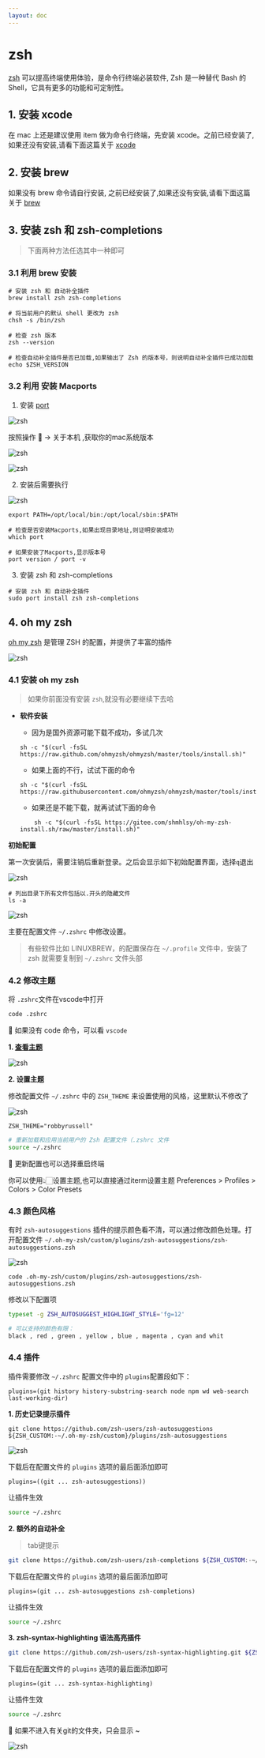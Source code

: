 ```yaml
---
layout: doc
---
```


# zsh

 [zsh](https://github.com/ohmyzsh/ohmyzsh/wiki/Installing-ZSH) 可以提高终端使用体验，是命令行终端必装软件, Zsh 是一种替代 Bash 的 Shell，它具有更多的功能和可定制性。

## 1. 安装 xcode

  在 mac 上还是建议使用 item 做为命令行终端，先安装 xcode。之前已经安装了,如果还没有安装,请看下面这篇关于 [xcode](/tools/hoist/xcode)

## 2. 安装 brew

  如果没有 brew 命令请自行安装, 之前已经安装了,如果还没有安装,请看下面这篇关于 [brew](/tools/hoist/brew)

## 3. 安装 zsh 和 zsh-completions

  > 下面两种方法任选其中一种即可

### 3.1 利用 brew 安装

  ```shell
  # 安装 zsh 和 自动补全插件
  brew install zsh zsh-completions

  # 将当前用户的默认 shell 更改为 zsh
  chsh -s /bin/zsh

  # 检查 zsh 版本
  zsh --version

  # 检查自动补全插件是否已加载,如果输出了 Zsh 的版本号，则说明自动补全插件已成功加载
  echo $ZSH_VERSION
  ```

### 3.2 利用 安装 Macports

  1. 安装 [port](https://www.macports.org/install.php)

  ![zsh](/zsh_01.png)

  按照操作  -> 关于本机 ,获取你的mac系统版本
  
  ![zsh](/zsh_02.png)
  
  ![zsh](/zsh_03.png)
  
  2. 安装后需要执行
  
  ![zsh](/zsh_04.png)

  ```shell
  export PATH=/opt/local/bin:/opt/local/sbin:$PATH

  # 检查是否安装Macports,如果出现目录地址,则证明安装成功
  which port

  # 如果安装了Macports,显示版本号
  port version / port -v 
  ```

  3. 安装 zsh 和 zsh-completions

  ```shell
  # 安装 zsh 和 自动补全插件
  sudo port install zsh zsh-completions
  ```

## 4. oh my zsh

  [oh my zsh](https://ohmyz.sh/) 是管理 ZSH 的配置，并提供了丰富的插件

  ![zsh](/zsh_05.png)

### 4.1 安装 oh my zsh

  > 如果你前面没有安装 `zsh`,就没有必要继续下去哈

  - **软件安装**
    
    - 因为是国外资源可能下载不成功，多试几次

    ```shell
    sh -c "$(curl -fsSL https://raw.github.com/ohmyzsh/ohmyzsh/master/tools/install.sh)"
    ```

    - 如果上面的不行，试试下面的命令

    ```shell
    sh -c "$(curl -fsSL https://raw.githubusercontent.com/ohmyzsh/ohmyzsh/master/tools/install.sh)"
    ```

    - 如果还是不能下载，就再试试下面的命令

    ```shell
    	sh -c "$(curl -fsSL https://gitee.com/shmhlsy/oh-my-zsh-install.sh/raw/master/install.sh)"
    ```

  **初始配置**

  第一次安装后，需要注销后重新登录。之后会显示如下初始配置界面，选择`q`退出

  ![zsh](/zsh_06.png)

  ```shell
  # 列出目录下所有文件包括以.开头的隐藏文件
  ls -a
  ```
  
  ![zsh](/zsh_07.png)

  主要在配置文件 `~/.zshrc` 中修改设置。

  > 有些软件比如 LINUXBREW，的配置保存在 `~/.profile` 文件中，安装了 zsh 就需要复制到 `~/.zshrc` 文件头部

### 4.2 修改主题

  将 `.zshrc`文件在vscode中打开

  ```sh
  code .zshrc
  ```

  :loudspeaker: 如果没有 code 命令，可以看 `vscode`

  **1. [查看主题](https://github.com/ohmyzsh/ohmyzsh/wiki/Themes)**

  ![zsh](/zsh_08.png)

  **2. 设置主题**
    
  修改配置文件 `~/.zshrc` 中的 `ZSH_THEME` 来设置使用的风格，这里默认不修改了
      
  ![zsh](/zsh_09.png)


  ```text
  ZSH_THEME="robbyrussell"
  ```



  ```sh
  # 重新加载和应用当前用户的 Zsh 配置文件（.zshrc 文件
  source ~/.zshrc
  ```

  :loudspeaker: 更新配置也可以选择重启终端

  你可以使用👆🏻设置主题,也可以直接通过iterm设置主题
  Preferences > Profiles > Colors > Color Presets
  
### 4.3 颜色风格

  有时 `zsh-autosuggestions` 插件的提示颜色看不清，可以通过修改颜色处理。打开配置文件 `~/.oh-my-zsh/custom/plugins/zsh-autosuggestions/zsh-autosuggestions.zsh` 

  ![zsh](/zsh_10.png)

  ```shell
  code .oh-my-zsh/custom/plugins/zsh-autosuggestions/zsh-autosuggestions.zsh
  ```

  修改以下配置项

  ```zsh-autosuggestions.zsh
  typeset -g ZSH_AUTOSUGGEST_HIGHLIGHT_STYLE='fg=12'
  
  # 可以支持的颜色有限：
  black , red , green , yellow , blue , magenta , cyan and whit
  ```

### 4.4 插件

  插件需要修改 `~/.zshrc` 配置文件中的 `plugins`配置段如下：

  ```.zshrc
  plugins=(git history history-substring-search node npm wd web-search last-working-dir)
  ```

  **1. 历史记录提示插件**

  ```shell
  git clone https://github.com/zsh-users/zsh-autosuggestions ${ZSH_CUSTOM:-~/.oh-my-zsh/custom}/plugins/zsh-autosuggestions 
  ```

  ![zsh](/zsh_11.png)

  下载后在配置文件的 `plugins` 选项的最后面添加即可

  ```.zshrc
  plugins=((git ... zsh-autosuggestions))
  ```

  让插件生效
  ```sh
  source ~/.zshrc
  ```

  **2. 额外的自动补全**

  > tab键提示

  ```sh
  git clone https://github.com/zsh-users/zsh-completions ${ZSH_CUSTOM:-~/.oh-my-zsh/custom}/plugins/zsh-completions
  ```

  下载后在配置文件的 `plugins` 选项的最后面添加即可

  ```.zshrc
  plugins=(git ... zsh-autosuggestions zsh-completions)
  ```

  让插件生效
  ```sh
  source ~/.zshrc
  ```

  **3. zsh-syntax-highlighting 语法高亮插件**

  ```sh
  git clone https://github.com/zsh-users/zsh-syntax-highlighting.git ${ZSH_CUSTOM:-~/.oh-my-zsh/custom}/plugins/zsh-syntax-highlighting
  ```

  下载后在配置文件的 `plugins` 选项的最后面添加即可

  ```.zshrc
  plugins=(git ... zsh-syntax-highlighting)
  ```

  让插件生效
  ```sh
  source ~/.zshrc
  ```

  :loudspeaker: 如果不进入有关git的文件夹，只会显示 ~

  ![zsh](/zsh_12.png)